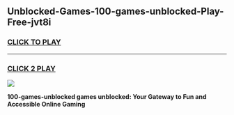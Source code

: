 
## Unblocked-Games-100-games-unblocked-Play-Free-jvt8i
<h3>
<a href="https://premium76.site?title=100-games-unblocked&ref=23A">CLICK TO PLAY</a></h3>
<hr>

<h3>
<a href="https://premium76.site?title=100-games-unblocked&ref=23A">CLICK 2 PLAY</a>
  
</h3>

<a href="https://premium76.site?title=100-games-unblocked&ref=23A"><img src="https://clearcache.store/games.png"></a>


**100-games-unblocked games unblocked: Your Gateway to Fun and Accessible Online Gaming**
